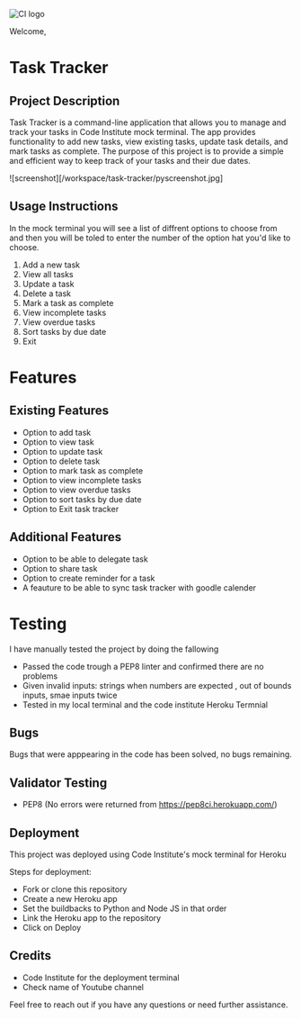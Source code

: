 ![CI logo](https://codeinstitute.s3.amazonaws.com/fullstack/ci_logo_small.png)

Welcome,

# Task Tracker

## Project Description
Task Tracker is a command-line application that allows you to manage and track your tasks in Code Institute mock terminal. The app provides functionality to add new tasks, view existing tasks, update task details, and mark tasks as complete. The purpose of this project is to provide a simple and efficient way to keep track of your tasks and their due dates.

![screenshot][/workspace/task-tracker/pyscreenshot.jpg] 

## Usage Instructions


In the mock terminal you will see a list of diffrent options to choose from and then you will be toled to enter the number of the option hat you'd like to choose.

1. Add a new task
2. View all tasks
3. Update a task
4. Delete a task
5. Mark a task as complete
6. View incomplete tasks
7. View overdue tasks
8. Sort tasks by due date
9. Exit

# Features

## Existing Features
- Option to add task
- Option to view task
- Option to update task
- Option to delete task
- Option to mark task as complete
- Option to view incomplete tasks
- Option to view overdue tasks
- Option to sort tasks by due date
- Option to Exit task tracker

## Additional Features
- Option to be able to delegate task
- Option to share task
- Option to create reminder for a task 
- A feauture to be able to sync task tracker with goodle calender


# Testing

I have manually tested the project by doing the fallowing 

- Passed the code trough a PEP8 linter and confirmed there are no problems
- Given invalid inputs: strings when numbers are expected , out of bounds inputs, smae inputs twice
- Tested in my local terminal and the code institute Heroku Termnial

## Bugs

Bugs that were apppearing in the code has been solved, no bugs remaining.

## Validator Testing

- PEP8 (No errors were returned from https://pep8ci.herokuapp.com/)
 
## Deployment
This project was deployed using Code Institute's mock terminal for Heroku

Steps for deployment:
 - Fork or clone this repository
 - Create a new Heroku app
 - Set the buildbacks to Python and Node JS in that order
 - Link the Heroku app to the repository
 - Click on Deploy

## Credits

- Code Institute for the deployment terminal
- Check name of Youtube channel

Feel free to reach out if you have any questions or need further assistance.


[def]: /workspace/task-tracker/pyscreenshot.jpg